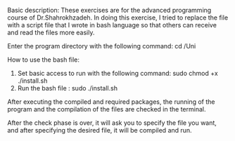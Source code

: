 Basic description:
These exercises are for the advanced programming course of Dr.Shahrokhzadeh.
In doing this exercise, I tried to replace the file with a script file that I wrote in bash language so that others can receive and read the files more easily.

Enter the program directory with the following command:
    cd /Uni

How to use the bash file:
1. Set basic access to run with the following command:
    sudo chmod +x ./install.sh
2. Run the bash file :
    sudo ./install.sh

After executing the compiled and required packages, the running of the program and the compilation of the files are checked in the terminal.

After the check phase is over, it will ask you to specify the file you want, and after specifying the desired file, it will be compiled and run.
